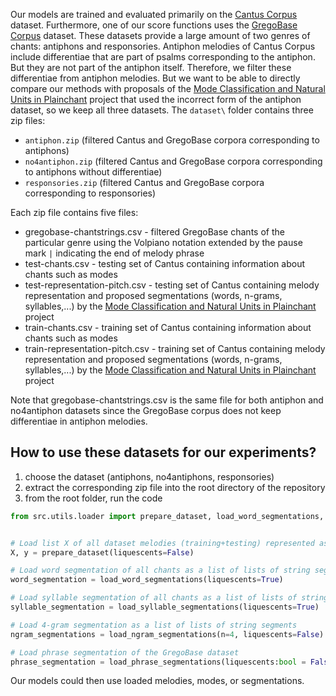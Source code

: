 Our models are trained and evaluated primarily on the [Cantus Corpus](https://github.com/bacor/CantusCorpus) dataset. Furthermore, one of our score functions uses the [GregoBase Corpus](https://github.com/bacor/GregoBaseCorpus) dataset. These datasets provide a large amount of two genres of chants: antiphons and responsories. Antiphon melodies of Cantus Corpus include differentiae that are part of psalms corresponding to the antiphon. But they are not part of the antiphon itself. Therefore, we filter these differentiae from antiphon melodies. But we want to be able to directly compare our methods with proposals of the [Mode Classification and Natural Units in Plainchant](https://github.com/bacor/ISMIR2020) project that used the incorrect form of the antiphon dataset, so we keep all three datasets. The ```dataset\``` folder contains three zip files:
- ```antiphon.zip``` (filtered Cantus and GregoBase corpora corresponding to antiphons)
-  ```no4antiphon.zip``` (filtered Cantus and GregoBase corpora corresponding to antiphons without differentiae)
-  ```responsories.zip``` (filtered Cantus and GregoBase corpora corresponding to responsories)

Each zip file contains five files:
- gregobase-chantstrings.csv - filtered GregoBase chants of the particular genre using the Volpiano notation extended by the pause mark ```|``` indicating the end of melody phrase
- test-chants.csv - testing set of Cantus containing information about chants such as modes
- test-representation-pitch.csv - testing set of Cantus containing melody representation and proposed segmentations (words, n-grams, syllables,...) by the [Mode Classification and Natural Units in Plainchant](https://github.com/bacor/ISMIR2020) project
- train-chants.csv - training set of Cantus containing information about chants such as modes
- train-representation-pitch.csv - training set of Cantus containing melody representation and proposed segmentations (words, n-grams, syllables,...) by the [Mode Classification and Natural Units in Plainchant](https://github.com/bacor/ISMIR2020) project
  
Note that gregobase-chantstrings.csv is the same file for both antiphon and no4antiphon datasets since the GregoBase corpus does not keep differentiae in antiphon melodies.



## How to use these datasets for our experiments?  

1. choose the dataset (antiphons, no4antiphons, responsories)
2. extract the corresponding zip file into the root directory of the repository
3. from the root folder, run the code
```python
from src.utils.loader import prepare_dataset, load_word_segmentations, load_syllable_segmentations, load_ngram_segmentations,load_phrase_segmentations


# Load list X of all dataset melodies (training+testing) represented as a string of tones, and the list of melody modes y
X, y = prepare_dataset(liquescents=False)

# Load word segmentation of all chants as a list of lists of string segments, where we keep liquescents
word_segmentation = load_word_segmentations(liquescents=True)

# Load syllable segmentation of all chants as a list of lists of string segments, where we keep liquescents
syllable_segmentation = load_syllable_segmentations(liquescents=True)

# Load 4-gram segmentation as a list of lists of string segments
ngram_segmentations = load_ngram_segmentations(n=4, liquescents=False)

# Load phrase segmentation of the GregoBase dataset
phrase_segmentation = load_phrase_segmentations(liquescents:bool = False):
```

Our models could then use loaded melodies, modes, or segmentations.
